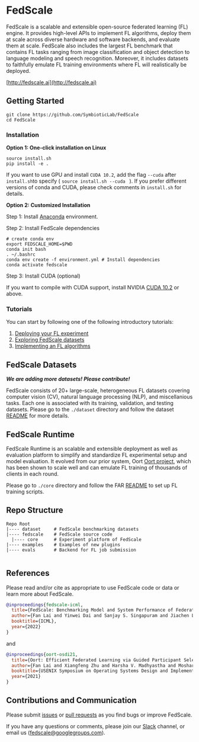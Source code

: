 
# FedScale

FedScale is a scalable and extensible open-source federated learning (FL) engine. 
It provides high-level APIs to implement FL algorithms, deploy them at scale across diverse hardware and software backends, and evaluate them at scale.
FedScale also includes the largest FL benchmark that contains FL tasks ranging from image classification and object detection to language modeling and speech recognition. 
Moreover, it includes datasets to faithfully emulate FL training environments where FL will realistically be deployed.

[http://fedscale.ai](http://fedscale.ai)

## Getting Started

```
git clone https://github.com/SymbioticLab/FedScale
cd FedScale
```
### Installation

**Option 1: One-click installation on Linux** 

```
source install.sh  
pip install -e .
```
If you want to use GPU and install `CUDA 10.2`, add the flag `--cuda` after `install.sh`to specify ( `source install.sh --cuda ` ).
If you prefer different versions of conda and CUDA, please check comments in `install.sh` for details.


**Option 2: Customized Installation**

Step 1: Install [Anaconda](https://www.anaconda.com/products/distribution#download-section) environment. 

Step 2: Install FedScale dependencies

```
# create conda env
export FEDSCALE_HOME=$PWD
conda init bash
. ~/.bashrc
conda env create -f environment.yml # Install dependencies
conda activate fedscale
```

Step 3: Install CUDA (optional)

If you want to compile with CUDA support, install NVIDIA [CUDA 10.2](https://developer.nvidia.com/cuda-downloads) or above.


### Tutorials

You can start by following one of the following introductory tutorials:

1. [Deploying your FL experiment](./tutorial.md)
2. [Exploring FedScale datasets](./dataset/Femnist_stats.ipynb)
3. [Implementing an FL algorithms](./examples/tutorial/FLAlgorithm.md)


## FedScale Datasets

***We are adding more datasets! Please contribute!***

FedScale consists of 20+ large-scale, heterogeneous FL datasets covering computer vision (CV), natural language processing (NLP), and miscellanious tasks. 
Each one is associated with its training, validation, and testing datasets. 
Please go to the `./dataset` directory and follow the dataset [README](./dataset/README.md) for more details.

## FedScale Runtime
FedScale Runtime is an scalable and extensible deployment as well as evaluation platform to simplify and standardize FL experimental setup and model evaluation. 
It evolved from our prior system, Oort [Oort project](https://github.com/SymbioticLab/Oort), which has been shown to scale well and can emulate FL training of thousands of clients in each round.

Please go to `./core` directory and follow the FAR [README](./fedscale/core/README.md) to set up FL training scripts.


## Repo Structure

```
Repo Root
|---- dataset     # FedScale benchmarking datasets
|---- fedscale    # FedScale source code
  |---- core      # Experiment platform of FedScale
|---- examples    # Examples of new plugins
|---- evals       # Backend for FL job submission
    
```

## References
Please read and/or cite as appropriate to use FedScale code or data or learn more about FedScale.

```bibtex
@inproceedings{fedscale-icml,
  title={FedScale: Benchmarking Model and System Performance of Federated Learning at Scale},
  author={Fan Lai and Yinwei Dai and Sanjay S. Singapuram and Jiachen Liu and Xiangfeng Zhu and Harsha V. Madhyastha and Mosharaf Chowdhury},
  booktitle={ICML},
  year={2022}
}
```

and  

```bibtex
@inproceedings{oort-osdi21,
  title={Oort: Efficient Federated Learning via Guided Participant Selection},
  author={Fan Lai and Xiangfeng Zhu and Harsha V. Madhyastha and Mosharaf Chowdhury},
  booktitle={USENIX Symposium on Operating Systems Design and Implementation (OSDI)},
  year={2021}
}
```

## Contributions and Communication
Please submit [issues](https://github.com/SymbioticLab/FedScale/issues) or [pull requests](https://github.com/SymbioticLab/FedScale/pulls) as you find bugs or improve FedScale.

If you have any questions or comments, please join our [Slack](https://join.slack.com/t/fedscale/shared_invite/zt-uzouv5wh-ON8ONCGIzwjXwMYDC2fiKw) channel, or email us ([fedscale@googlegroups.com](mailto:fedscale@googlegroups.com)). 

